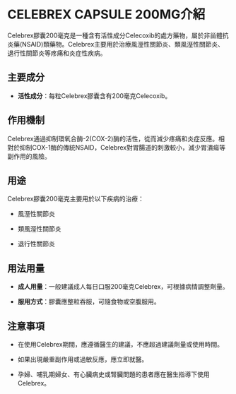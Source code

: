 # CELEBREX CAPSULE 200MG介紹
Celebrex膠囊200毫克是一種含有活性成分Celecoxib的處方藥物，屬於非甾體抗炎藥(NSAID)類藥物。Celebrex主要用於治療風溼性關節炎、類風溼性關節炎、退行性關節炎等疼痛和炎症性疾病。
## 主要成分
- **活性成分**：每粒Celebrex膠囊含有200毫克Celecoxib。
## 作用機制
Celebrex通過抑制環氧合酶-2(COX-2)酶的活性，從而減少疼痛和炎症反應。相對於抑制COX-1酶的傳統NSAID，Celebrex對胃腸道的刺激較小，減少胃潰瘍等副作用的風險。
## 用途
Celebrex膠囊200毫克主要用於以下疾病的治療：
- 風溼性關節炎
- 類風溼性關節炎
- 退行性關節炎
## 用法用量
- **成人用量**：一般建議成人每日口服200毫克Celebrex，可根據病情調整劑量。
- **服用方式**：膠囊應整粒吞服，可隨食物或空腹服用。
## 注意事項
- 在使用Celebrex期間，應遵循醫生的建議，不應超過建議劑量或使用時間。
- 如果出現嚴重副作用或過敏反應，應立即就醫。
- 孕婦、哺乳期婦女、有心臟病史或腎臟問題的患者應在醫生指導下使用Celebrex。